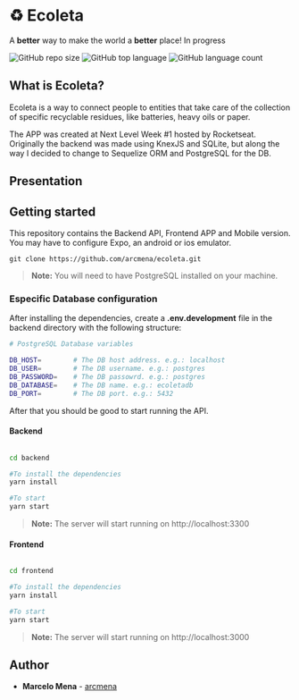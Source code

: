 # ♻ Ecoleta

A **better** way to make the world a **better** place!
In progress

![GitHub repo size](https://img.shields.io/github/repo-size/arcmena/ecoleta?color=green&style=for-the-badge)
![GitHub top language](https://img.shields.io/github/languages/top/arcmena/ecoleta?color=green&style=for-the-badge)
![GitHub language count](https://img.shields.io/github/languages/count/arcmena/ecoleta?color=green&style=for-the-badge)

## What is Ecoleta?

Ecoleta is a way to connect people to entities that take care of the collection of specific recyclable residues, like batteries, heavy oils or paper.

The APP was created at Next Level Week #1 hosted by Rocketseat. Originally the backend was made using KnexJS and SQLite, but along the way I decided to change to Sequelize ORM and PostgreSQL for the DB.

## Presentation

## Getting started

This repository contains the Backend API, Frontend APP and Mobile version. You may have to configure Expo, an android or ios emulator.

```ssh
git clone https://github.com/arcmena/ecoleta.git
```

> **Note:** You will need to have PostgreSQL installed on your machine.

### Especific Database configuration

After installing the dependencies, create a **.env.development** file in the backend directory with the following structure:

```bash
# PostgreSQL Database variables

DB_HOST=        # The DB host address. e.g.: localhost
DB_USER=        # The DB username. e.g.: postgres
DB_PASSWORD=    # The DB passowrd. e.g.: postgres
DB_DATABASE=    # The DB name. e.g.: ecoletadb
DB_PORT=        # The DB port. e.g.: 5432

```

After that you should be good to start running the API.

#### Backend

```bash

cd backend

#To install the dependencies
yarn install

#To start
yarn start

```

> **Note:** The server will start running on http://localhost:3300

#### Frontend

```bash

cd frontend

#To install the dependencies
yarn install

#To start
yarn start

```

> **Note:** The server will start running on http://localhost:3000

## Author

- **Marcelo Mena** - [arcmena](https://github.com/arcmena)
